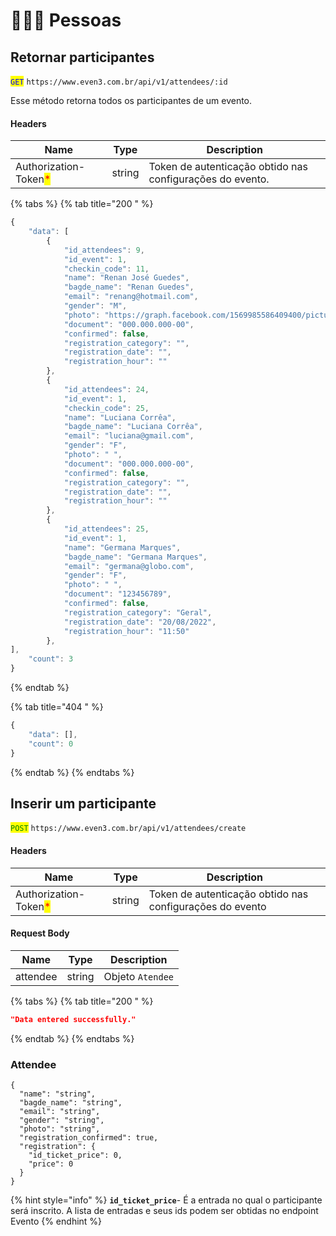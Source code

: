 # 🧑‍🤝‍🧑 Pessoas

## Retornar participantes

<mark style="color:blue;">`GET`</mark> `https://www.even3.com.br/api/v1/attendees/:id`

Esse método retorna todos os participantes de um evento.

#### Headers

| Name                                                  | Type   | Description                                               |
| ----------------------------------------------------- | ------ | --------------------------------------------------------- |
| Authorization-Token<mark style="color:red;">\*</mark> | string | Token de autenticação obtido nas configurações do evento. |

{% tabs %}
{% tab title="200 " %}
```javascript
{
    "data": [
        {
            "id_attendees": 9,
            "id_event": 1,
            "checkin_code": 11,
            "name": "Renan José Guedes",
            "bagde_name": "Renan Guedes",
            "email": "renang@hotmail.com",
            "gender": "M",
            "photo": "https://graph.facebook.com/1569985586409400/picture?width=150&height=150",
            "document": "000.000.000-00",
            "confirmed": false,
            "registration_category": "",
            "registration_date": "",
            "registration_hour": ""
        },
        {
            "id_attendees": 24,
            "id_event": 1,
            "checkin_code": 25,
            "name": "Luciana Corrêa",
            "bagde_name": "Luciana Corrêa",
            "email": "luciana@gmail.com",
            "gender": "F",
            "photo": " ",
            "document": "000.000.000-00",
            "confirmed": false,
            "registration_category": "",
            "registration_date": "",
            "registration_hour": ""
        },
        {
            "id_attendees": 25,
            "id_event": 1,
            "name": "Germana Marques",
            "bagde_name": "Germana Marques",
            "email": "germana@globo.com",
            "gender": "F",
            "photo": " ",
            "document": "123456789",
            "confirmed": false,
            "registration_category": "Geral",
            "registration_date": "20/08/2022",
            "registration_hour": "11:50"
        },
],
    "count": 3
}

```
{% endtab %}

{% tab title="404 " %}
```javascript
{
    "data": [],
    "count": 0
}
```
{% endtab %}
{% endtabs %}

## Inserir um participante

<mark style="color:green;">`POST`</mark> `https://www.even3.com.br/api/v1/attendees/create`

#### Headers

| Name                                                  | Type   | Description                                              |
| ----------------------------------------------------- | ------ | -------------------------------------------------------- |
| Authorization-Token<mark style="color:red;">\*</mark> | string | Token de autenticação obtido nas configurações do evento |

#### Request Body

| Name     | Type   | Description      |
| -------- | ------ | ---------------- |
| attendee | string | Objeto `Atendee` |

{% tabs %}
{% tab title="200 " %}
```json
"Data entered successfully."
```
{% endtab %}
{% endtabs %}

### Attendee

```
{
  "name": "string",
  "bagde_name": "string",
  "email": "string",
  "gender": "string",
  "photo": "string",
  "registration_confirmed": true,
  "registration": {
    "id_ticket_price": 0,
    "price": 0
  }
}
```

{% hint style="info" %}
**`id_ticket_price`**- É a entrada no qual o participante será inscrito. A lista de entradas e seus ids podem ser obtidas no endpoint Evento
{% endhint %}
